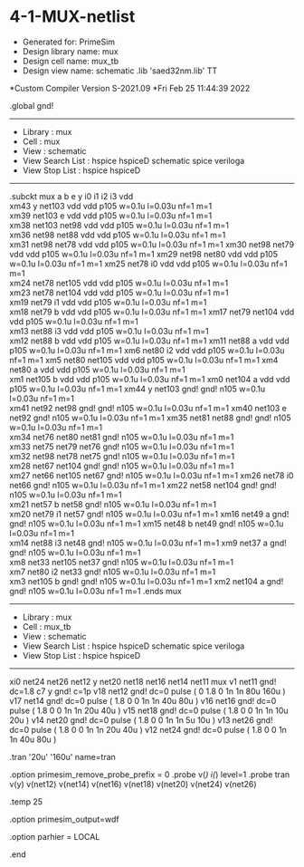 # 4-1-MUX-netlist

*  Generated for: PrimeSim
*  Design library name: mux
*  Design cell name: mux_tb
*  Design view name: schematic
.lib 'saed32nm.lib' TT

*Custom Compiler Version S-2021.09
*Fri Feb 25 11:44:39 2022

.global gnd!
********************************************************************************
* Library          : mux
* Cell             : mux
* View             : schematic
* View Search List : hspice hspiceD schematic spice veriloga
* View Stop List   : hspice hspiceD
********************************************************************************
.subckt mux a b e y i0 i1 i2 i3 vdd   
xm43 y net103 vdd vdd p105 w=0.1u l=0.03u nf=1 m=1   
xm39 net103 e vdd vdd p105 w=0.1u l=0.03u nf=1 m=1           
xm38 net103 net98 vdd vdd p105 w=0.1u l=0.03u nf=1 m=1   
xm36 net98 net88 vdd vdd p105 w=0.1u l=0.03u nf=1 m=1   
xm31 net98 net78 vdd vdd p105 w=0.1u l=0.03u nf=1 m=1 
xm30 net98 net79 vdd vdd p105 w=0.1u l=0.03u nf=1 m=1 
xm29 net98 net80 vdd vdd p105 w=0.1u l=0.03u nf=1 m=1 
xm25 net78 i0 vdd vdd p105 w=0.1u l=0.03u nf=1 m=1  
xm24 net78 net105 vdd vdd p105 w=0.1u l=0.03u nf=1 m=1  
xm23 net78 net104 vdd vdd p105 w=0.1u l=0.03u nf=1 m=1  
xm19 net79 i1 vdd vdd p105 w=0.1u l=0.03u nf=1 m=1  
xm18 net79 b vdd vdd p105 w=0.1u l=0.03u nf=1 m=1 
xm17 net79 net104 vdd vdd p105 w=0.1u l=0.03u nf=1 m=1  
xm13 net88 i3 vdd vdd p105 w=0.1u l=0.03u nf=1 m=1  
xm12 net88 b vdd vdd p105 w=0.1u l=0.03u nf=1 m=1 
xm11 net88 a vdd vdd p105 w=0.1u l=0.03u nf=1 m=1 
xm6 net80 i2 vdd vdd p105 w=0.1u l=0.03u nf=1 m=1 
xm5 net80 net105 vdd vdd p105 w=0.1u l=0.03u nf=1 m=1 
xm4 net80 a vdd vdd p105 w=0.1u l=0.03u nf=1 m=1  
xm1 net105 b vdd vdd p105 w=0.1u l=0.03u nf=1 m=1 
xm0 net104 a vdd vdd p105 w=0.1u l=0.03u nf=1 m=1 
xm44 y net103 gnd! gnd! n105 w=0.1u l=0.03u nf=1 m=1  
xm41 net92 net98 gnd! gnd! n105 w=0.1u l=0.03u nf=1 m=1 
xm40 net103 e net92 gnd! n105 w=0.1u l=0.03u nf=1 m=1 
xm35 net81 net88 gnd! gnd! n105 w=0.1u l=0.03u nf=1 m=1   
xm34 net76 net80 net81 gnd! n105 w=0.1u l=0.03u nf=1 m=1  
xm33 net75 net79 net76 gnd! n105 w=0.1u l=0.03u nf=1 m=1  
xm32 net98 net78 net75 gnd! n105 w=0.1u l=0.03u nf=1 m=1  
xm28 net67 net104 gnd! gnd! n105 w=0.1u l=0.03u nf=1 m=1    
xm27 net66 net105 net67 gnd! n105 w=0.1u l=0.03u nf=1 m=1 
xm26 net78 i0 net66 gnd! n105 w=0.1u l=0.03u nf=1 m=1 
xm22 net58 net104 gnd! gnd! n105 w=0.1u l=0.03u nf=1 m=1  
xm21 net57 b net58 gnd! n105 w=0.1u l=0.03u nf=1 m=1  
xm20 net79 i1 net57 gnd! n105 w=0.1u l=0.03u nf=1 m=1 
xm16 net49 a gnd! gnd! n105 w=0.1u l=0.03u nf=1 m=1 
xm15 net48 b net49 gnd! n105 w=0.1u l=0.03u nf=1 m=1  
xm14 net88 i3 net48 gnd! n105 w=0.1u l=0.03u nf=1 m=1 
xm9 net37 a gnd! gnd! n105 w=0.1u l=0.03u nf=1 m=1  
xm8 net33 net105 net37 gnd! n105 w=0.1u l=0.03u nf=1 m=1  
xm7 net80 i2 net33 gnd! n105 w=0.1u l=0.03u nf=1 m=1  
xm3 net105 b gnd! gnd! n105 w=0.1u l=0.03u nf=1 m=1 
xm2 net104 a gnd! gnd! n105 w=0.1u l=0.03u nf=1 m=1 
.ends mux 

********************************************************************************
* Library          : mux
* Cell             : mux_tb
* View             : schematic
* View Search List : hspice hspiceD schematic spice veriloga
* View Stop List   : hspice hspiceD
********************************************************************************
xi0 net24 net26 net12 y net20 net18 net16 net14 net11 mux
v1 net11 gnd! dc=1.8
c7 y gnd! c=1p
v18 net12 gnd! dc=0 pulse ( 0 1.8 0 1n 1n 80u 160u )
v17 net14 gnd! dc=0 pulse ( 1.8 0 0 1n 1n 40u 80u )
v16 net16 gnd! dc=0 pulse ( 1.8 0 0 1n 1n 20u 40u )
v15 net18 gnd! dc=0 pulse ( 1.8 0 0 1n 1n 10u 20u )
v14 net20 gnd! dc=0 pulse ( 1.8 0 0 1n 1n 5u 10u )
v13 net26 gnd! dc=0 pulse ( 1.8 0 0 1n 1n 20u 40u )
v12 net24 gnd! dc=0 pulse ( 1.8 0 0 1n 1n 40u 80u )

.tran '20u' '160u' name=tran

.option primesim_remove_probe_prefix = 0
.probe v(*) i(*) level=1
.probe tran v(y) v(net12) v(net14) v(net16) v(net18) v(net20) v(net24) v(net26)

.temp 25

.option primesim_output=wdf


.option parhier = LOCAL


.end
